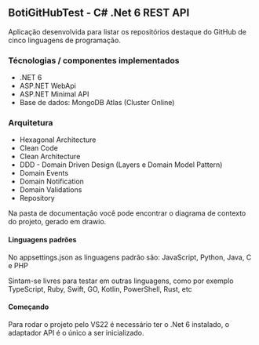 ## BotiGitHubTest - C# .Net 6 REST API
Aplicação desenvolvida para listar os repositórios destaque do GitHub de cinco linguagens de programação.

### Técnologias / componentes implementados
- .NET 6
- ASP.NET WebApi
- ASP.NET Minimal API
- Base de dados: MongoDB Atlas (Cluster Online)

### Arquitetura
- Hexagonal Architecture
- Clean Code
- Clean Architecture
- DDD - Domain Driven Design (Layers e Domain Model Pattern)
- Domain Events
- Domain Notification
- Domain Validations
- Repository


Na pasta de documentação você pode encontrar o diagrama de contexto do projeto, gerado em drawio.

#### Linguagens padrões
<p>No appsettings.json as linguagens padrão são: JavaScript, Python, Java, C e PHP</p>
Sintam-se livres para testar em outras linguagens, como por exemplo TypeScript, Ruby, Swift, GO, Kotlin, PowerShell, Rust, etc

#### Começando
Para rodar o projeto pelo VS22 é necessário ter o .Net 6 instalado, o adaptador API é o único a ser inicializado.

